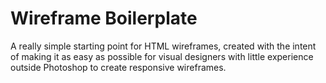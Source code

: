 # Wireframe Boilerplate

A really simple starting point for HTML wireframes, created with the intent of making it as easy as possible for visual designers with little experience outside Photoshop to create responsive wireframes. 